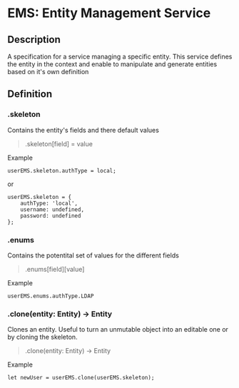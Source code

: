 # EMS: Entity Management Service

## Description

A specification for a service managing a specific entity. This service defines the entity in the context and enable to manipulate and generate entities based on it's own definition

## Definition

### .skeleton
Contains the entity's fields and there default values

> .skeleton[field] = value

Example
```
userEMS.skeleton.authType = local;
```
or
```
userEMS.skeleton = {
    authType: 'local',
    username: undefined,
    password: undefined
};
```

### .enums
Contains the potentital set of values for the different fields  

> .enums[field][value]

Example
```
userEMS.enums.authType.LDAP
```

### .clone(entity: Entity) -> Entity
Clones an entity. Useful to turn an unmutable object into an editable one or by cloning the skeleton.

> .clone(entity: Entity) -> Entity

Example
```
let newUser = userEMS.clone(userEMS.skeleton);
```


